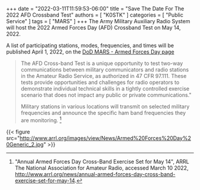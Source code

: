 +++
date = "2022-03-11T11:59:53-06:00"
title = "Save The Date For The 2022 AFD Crossband Test"
authors = [ "K0STK" ]
categories = [ "Public Service" ]
tags = [ "MARS" ]
+++
The Army Military Auxiliary Radio System will host the 2022 Armed Forces
Day (AFD) Crossband Test on May 14, 2022.

A list of participating stations, modes, frequencies, and times
will be published April 1, 2022, on the
[DoD MARS - Armed Forces Day page](https://www.dodmars.org/mars-comex-information-website/armed-forces-day)
<!--more-->

>The AFD Cross-band Test is a unique opportunity to test two-way
>communications between military communicators and radio stations in the
>Amateur Radio Service, as authorized in 47 CFR 97.111. These tests provide
>opportunities and challenges for radio operators to demonstrate individual
>technical skills in a tightly controlled exercise scenario that does not
>impact any public or private communications."
>
>Military stations in various locations will transmit on selected military
>frequencies and announce the specific ham band frequencies they are
>monitoring. [^1]

[^1]: "Annual Armed Forces Day Cross-Band Exercise Set for May 14", ARRL The National Association for Amateur Radio, accessed March 10 2022, http://www.arrl.org/news/annual-armed-forces-day-cross-band-exercise-set-for-may-14.

{{< figure src="http://www.arrl.org/images/view/News/Armed%20Forces%20Day%20Generic_2.jpg" >}}
